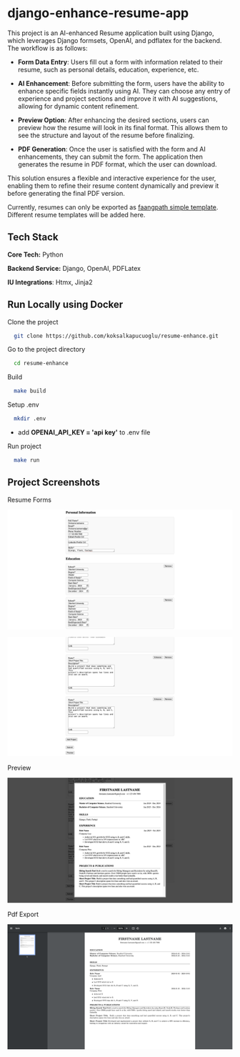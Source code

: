 # django-enhance-resume-app

This project is an AI-enhanced Resume application built using Django, which leverages Django formsets, OpenAI, and pdflatex for the backend. The workflow is as follows:

* **Form Data Entry**: Users fill out a form with information related to their resume, such as personal details, education, experience, etc.

* **AI Enhancement**: Before submitting the form, users have the ability to enhance specific fields instantly using AI. They can choose any entry of experience and project sections and improve it with AI suggestions, allowing for dynamic content refinement.

* **Preview Option**: After enhancing the desired sections, users can preview how the resume will look in its final format. This allows them to see the structure and layout of the resume before finalizing.

* **PDF Generation**: Once the user is satisfied with the form and AI enhancements, they can submit the form. The application then generates the resume in PDF format, which the user can download.

This solution ensures a flexible and interactive experience for the user, enabling them to refine their resume content dynamically and preview it before generating the final PDF version.

Currently, resumes can only be exported as [faangpath simple template](https://www.overleaf.com/latex/templates/faangpath-simple-template/npsfpdqnxmbc). Different resume templates will be added here.

## Tech Stack

**Core Tech:** Python

**Backend Service:** Django, OpenAI, PDFLatex

**IU Integrations**: Htmx, Jinja2

## Run Locally using Docker

Clone the project

```bash
  git clone https://github.com/koksalkapucuoglu/resume-enhance.git
```

Go to the project directory

```bash
  cd resume-enhance
```

Build

```bash
  make build
```

Setup .env

```bash
  mkdir .env
```
* add **OPENAI_API_KEY = 'api key'** to .env file

Run project

```bash
  make run
```

## Project Screenshots

Resume Forms

![Resume Form](https://github.com/koksalkapucuoglu/resume-enhance/blob/main/screenshots/resume_part1.png?raw=true)

![Resume Form](https://github.com/koksalkapucuoglu/resume-enhance/blob/main/screenshots/resume_part2.png?raw=true)


Preview

![Preview](https://github.com/koksalkapucuoglu/resume-enhance/blob/main/screenshots/preview.png?raw=true)


Pdf Export

![Pdf Export](https://github.com/koksalkapucuoglu/resume-enhance/blob/main/screenshots/pdf_export.png?raw=true)

